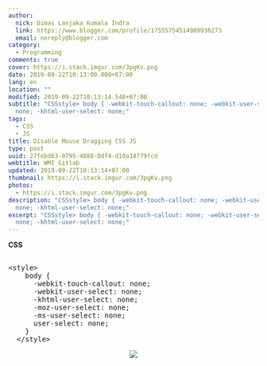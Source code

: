 ```yaml
---
author:
  nick: Dimas Lanjaka Kumala Indra
  link: https://www.blogger.com/profile/17555754514989936273
  email: noreply@blogger.com
category:
  - Programming
comments: true
cover: https://i.stack.imgur.com/3pgKv.png
date: 2019-09-22T10:13:00.000+07:00
lang: en
location: ""
modified: 2019-09-22T10:13:14.548+07:00
subtitle: "CSSstyle> body { -webkit-touch-callout: none; -webkit-user-select:
  none; -khtml-user-select: none;"
tags:
  - CSS
  - JS
title: Disable Mouse Dragging CSS JS
type: post
uuid: 27febd63-0795-4888-8df4-d10a18779fcd
webtitle: WMI Gitlab
updated: 2019-09-22T10:13:14+07:00
thumbnail: https://i.stack.imgur.com/3pgKv.png
photos:
  - https://i.stack.imgur.com/3pgKv.png
description: "CSSstyle> body { -webkit-touch-callout: none; -webkit-user-select:
  none; -khtml-user-select: none;"
excerpt: "CSSstyle> body { -webkit-touch-callout: none; -webkit-user-select:
  none; -khtml-user-select: none;"
---
```


<div dir="ltr" style="text-align: left;" trbidi="on"><b>CSS</b><br><pre><br>&lt;style&gt;<br>    body {<br>      -webkit-touch-callout: none;<br>      -webkit-user-select: none;<br>      -khtml-user-select: none;<br>      -moz-user-select: none;<br>      -ms-user-select: none;<br>      user-select: none;<br>    }<br>  &lt;/style&gt;<br></pre><div class="separator" style="clear: both; text-align: center;"><a href="https://i.stack.imgur.com/3pgKv.png" imageanchor="1" style="margin-left: 1em; margin-right: 1em;" rel="noopener noreferer nofollow"><img border="0" src="https://i.stack.imgur.com/3pgKv.png" data-original-width="319" data-original-height="192"></a></div> </div>